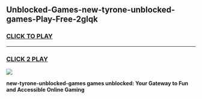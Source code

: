 
## Unblocked-Games-new-tyrone-unblocked-games-Play-Free-2glqk
<h3>
<a href="https://premium76.site?title=new-tyrone-unblocked-games&ref=23A">CLICK TO PLAY</a></h3>
<hr>

<h3>
<a href="https://premium76.site?title=new-tyrone-unblocked-games&ref=23A">CLICK 2 PLAY</a>
  
</h3>

<a href="https://premium76.site?title=new-tyrone-unblocked-games&ref=23A"><img src="https://clearcache.store/games.png"></a>


**new-tyrone-unblocked-games games unblocked: Your Gateway to Fun and Accessible Online Gaming**
